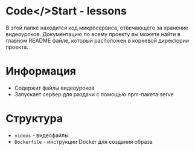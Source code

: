 # Code</>Start - lessons

В этой папке находится код микросервиса, отвечающего за хранение видеоуроков. Документацию по всему проекту вы можете найти в главном README файле, который расположен в корневой директории проекта.

# Информация

-   Содержит файлы видеоуроков
-   Запускает сервер для раздачи с помощью npm-пакета serve

# Структура

-   `videos` - видеофайлы
-   `Dockerfile` - инструкции Docker для создания образа
